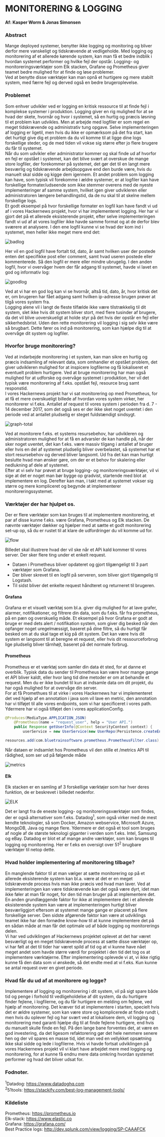 # MONITORERING & LOGGING 
**Af: Kasper Worm & Jonas Simonsen**

### Abstract 

Mange deployed systemer, benytter ikke logging og monitoring og bliver derfor mere vanskeligt og tidskrævende at vedligeholde. 
Med logging og monitorering af et allerede kørende system, kan man få et bedre indblik i hvordan systemet performer og hvilke fejl der opstår. Logging- og monitoreringsværktøjer som Elk stacken, Grafane og Prometheus giver teamet bedre mulighed for at finde og løse problemer. 
<br>
Ved at benytte disse værktøjer kan man opnå et hurtigere og mere stabilt system, med færre fejl og derved også en bedre brugeroplevelse. 
<br>

### Problemet

Som enhver udvikler ved er logging en kritisk ressource til at finde fejl i komplekse systemer i produktion. Logging giver en rig mulighed for at se hvad der skete, hvornår og hvor i systemet, så en hurtig og præcis løsning til et problem kan udvikles. Men at arbejde med logfiler er som regel en meget tidskrævende og administrativ tung opgave.
Selve implementeringen af logging er ligetil, men hvis du ikke er opmærksom på det fra start, kan det hurtigt give dig et problem da du vil komme til at ligge dine logs forskellige steder, og de med tiden vil vokse sig større efter jo flere brugere du får til systemet.
<br>
Når du som udvikler eller administrator kommer og skal finde ud af hvorfor en fejl er opstået i systemet, kan det blive svært at overskue de mange store logfiler, der forekommer på systemet, det gør det til en langt mere besværlig og tidskrævende arbejdsopgave end den burde være, hvis du manuelt skal sidde og kigge dem igennem. Et andet problem som logging kan have, som typisk vil forekomme i ældre systemer, er at logfiler kan have forskellige formater/udseende som ikke stemmer overens med de nyeste implementeringer af samme system, hvilket igen giver udvikleren eller administratoren længere behandlingstid, da de nu skal til at skelne mellem forskellige logs.
<br>
Et godt eksempel på hvor forskellige formater en logfil kan have fandt vi ud af i vores Hackernews projekt, hvor vi har implementeret logging. Her har vi gjort det på et allerede eksisterende projekt, efter selve implementeringen fandt vi ud af at vores logfiler ikke havde samme format og at de derfor blev sværere at analysere. I den ene logfil kunne vi se hvad der kom ind i systemet, men heller ikke meget mere end det: 

![badlog](https://github.com/JonasSimonsen/UFO/blob/master/pictures/badlog.png)

Her vil en god logfil have fortalt tid, dato, år samt hvilken user der postede enten det specifikke post eller comment, samt hvad useren postede eller kommenterede. Så den logfil er mere eller mindre ubrugelig. I den anden logfil, hvor vi overvåger hvem der får adgang til systemet, havde vi lavet en god og informativ log:

![goodlog](https://github.com/JonasSimonsen/UFO/blob/master/pictures/goodlog.png)

Ved at vi har en god log kan vi se hvornår, altså tid, dato, år, hvor kritisk det er, om brugeren har fået adgang samt hvilken ip-adresse brugen prøver at tilgå vores system fra. 
<br>
Logging alene vil i langt de fleste tilfælde ikke være tilstrækkelig til dit system, slet ikke hvis dit system bliver stort, med flere tusinder af brugere, da det vil blive uoverskueligt at holde styr på det hvis der opstår en fejl eller sikkerhedsbrist. Uden den rette monitorering vil logging i sig selv ikke være så brugbart. Dette fører os ind på monitorering, som kan hjælpe dig til at overvåge dit system og logfiler.

### Hvorfor bruge monitorering?

Ved at indarbejde monitorering i et system, kan man sikre en hurtig og præcis indsamling af relevant data, som omhandler et opstået problem, det giver udvikleren mulighed for at inspicere logfilerne og få lokaliseret et eventuelt problem hurtigere.
Ved at bruge monitorering har man også mulighed for at udforske og overvåge systemet i produktion, her vil det typisk være monitorering af f.eks. opstået fejl, resource brug samt responstid. 
<br>
I vores Hackernews projekt har vi sat monitorering op med Prometheus, for at få et mere overskueligt billede af hvordan vores system virker, her monitorerer vi f.eks. Antallet af request til vores system i perioden fra d. 7 - 14 december 2017, som det også ses er der ikke sket noget uventet i den periode ved at antallet pludselig er steget fuldstændigt sindsygt. 

![graph-total](https://github.com/JonasSimonsen/UFO/blob/master/pictures/prometheus-graph-total.png)

Ved at monitorere f.eks. et systems resursebehov, har udvikleren og administratoren mulighed for at få en advarsler de kan handle på, når der sker noget uventet, det kan f.eks. være massiv tilgang i antallet af bruger eller hvis en del af systemet pludselig bliver overbelastet, så systemet har et stort resursebehov og derved bliver langsomt. Ud fra det kan man hurtigt beslutte hvad man ønsker gøre, om der er et behov for skalering eller nedlukning af dele af systemet. 
<br>
Efter at vi selv har prøvet at bruge logging- og monitoreringsværktøjer, vil vi sige at det er noget man bør bygge op gradvist, startende med blot at implementere en log. Derefter kan man, i takt med at systemet vokser sig større og mere kompliceret og begynde at implementerer monitoreringssystemet. 

### Værktøjer der har hjulpet os.

Der er flere værktøjer som kan bruges til at implementere monitorering, et par af disse kunne f.eks. være Grafana, Prometheus og Elk stacken. De nævnte værktøjer dækker og hjælper med at sætte et godt monitorering set-up op, så du er rustet til at klare de udfordringer du vil komme ud for. 

![flow](https://github.com/JonasSimonsen/UFO/blob/master/pictures/flow.png)

Billedet skal illustrere hvad der vil ske når et APi kald kommer til vores server. Der sker flere ting under et enkelt request. 
<br>
* Dataen i Prometheus bliver opdateret og gjort tilgængeligt til 3 part værktøjer som Grafana. 
* Der bliver skrevet til en logfil på serveren, som bliver gjort tilgængelig til Logstash. 
* Til sidst bliver det enkelte request håndteret og returneret til brugeren.

#### Grafana 
Grafana er et visuelt værktøj som bl.a. giver dig mulighed for at lave grafer, alarmer, notifikationer, og filtrere din data, som du f.eks. får fra prometheus, på en pæn og overskuelig måde. Et eksempel på hvor Grafana er godt at bruge er med dets alert / notifikation system, som giver dig besked når den opfanger noget uregelmæssigt, baseret på dine filtre, så du hurtigt får besked om at du skal tage et kig på dit system. Det kan være hvis dit system er langsomt til at beregne et request, eller hvis dit ressourceforbrug lige pludselig bliver tårnhøjt, baseret på det normale forbrug.

#### Prometheus
Prometheus er et værktøj som samler din data ét sted, for at danne et overblik. Typisk data du sender til Prometheus kan være hvor mange gange et API bliver kaldt, eller hvor lang tid dine metoder er om at behandle et request. Men du er ikke bundet til kun at indsamle data om dit projekt, du har også mulighed for at overvåge din server.
<br>
For at få Promethues til at virke i vores Hackernews har vi implementeret det ved hjælp af en annotation i java som vil lave en metric, den annotation har vi tilføjet til alle vores endpoints, som vi har specificeret i vores path. Ydermere har vi også tilføjet den i vores applicationConfig.

```java
@Produces(MediaType.APPLICATION_JSON)
    @Prometheus(name = "request_user", help = "User API.")
    public Response getUserInfo(@Context SecurityContext context) {
        userService = new UserService(new UserRepo(Persistence.createEntityManagerFactory(DatabaseCfg.PU_NAME)));
```
```java
resources.add(com.bluetrainsoftware.prometheus.PrometheusFilter.class);
```

Når dataen er indsamlet hos Prometheus vil den stille et /metrics API til rådighed, som ser ud på følgende måde

![metrics](https://github.com/JonasSimonsen/UFO/blob/master/pictures/metric-total.png)

#### Elk
Elk stacken er en samling af 3 forskellige værktøjer som har hver deres funktion, de er beskrevet i billedet nedenfor.

![ELK](https://github.com/JonasSimonsen/UFO/blob/master/pictures/Elk-2.png)

Det er langt fra de eneste logging- og monitoreringsværktøjer som findes, der er også alternativer som f.eks. Datadog<sup>1</sup>, som også virker med de mest kendte teknologier, så som Docker, Amazon webservice, Microsoft Azure, MongoDB, Java og mange flere. Ydermere er det også et tool som bruges af nogle af de største teknologi giganter i verden som f.eks. Intel, Samsung og eBay. Datadog er blot et af mange andre værktøjer, som kan bruges til logging og monitorering. Her er f.eks en oversigt over 51<sup>2</sup> brugbare værktøjer til netop dette.

### Hvad holder implementering af monitorering tilbage?
 
En manglende faktor til at man vælger at sætte monitorering op på et allerede eksisterende system kan bl.a. være at det er en meget tidskrævende process hvis man ikke præcis ved hvad man laver. Ved at implementeringen kan være tidskrævende kan det også være dyrt, idet man ikke føler at man får noget, for den tid man bruger på at implementere det. En anden grundlæggende faktor for ikke at implementere det i et allerede eksisterende system kan være at implementeringen hurtigt bliver besværliggjort eftersom at systemet mange gange er placeret på flere forskellige server. Den sidste afgørende faktor kan være at udviklings teamet ikke har den fornødne know-how til at kunne implementere det på en sådan måde at man får det optimale ud af både logging og monitorerings delen.
<br>
Vi har ved udviklingen af Hackernews projektet oplevet at det har været besværligt og en meget tidskrævende process at sætte disse værktøjer op, vi har følt at det til tider har været spild af tid og at vi kunne have nået meget andet som havde større værdi for projektet i den tid det tog os at implementere værktøjerne. Efter implementering oplevede vi at, vi ikke rigtig kunne få den data som vi ønskede, så det endte med at vi f.eks. Kun kunne se antal request over en givet periode.  


### Hvad får du ud af at monitorere og logge?
Implementere af logging og monitorering i dit system, vil på sigt spare både tid og penge i forhold til vedligeholdelse af dit system, da du hurtigere finder fejlene, i logfilerne, og du får hurtigere en melding om fejlene, ved hjælp af monitorering. Det kræver tid at implementere i starten, specielt hvis det er ældre systemer, som kan være store og komplicerede at finde rundt i, men hvis du oplever fejl og har svært ved at lokalisere dem, vil logging og monitorering med garanti hjælpe dig til at finde fejlene hurtigere, end hvis du manuelt skulle finde en fejl. På den lange bane forventes det, at være en god investering, da det ligesom refaktorering gør det hele nemmere senere hen og der vil spares en masse tid, idet man ved en vellykket opsætning ikke skal sidde og lede i logfilerne. Hvis vi havde fortsat udviklingen på vores Hackernews projekt vil vi klart have arbejdet mere med logging og monitorering, for at kunne få endnu mere data omkring hvordan systemet performer og hvad det bliver udsat for. 

### Fodnoter.

<sup>1</sup>Datadog: https://www.datadoghq.com
<br>
<sup>2</sup>51tools: https://stackify.com/best-log-management-tools/ 
<br>

### Kildeliste

Prometheus: https://prometheus.io
<br>
Elk-stack: https://www.elastic.co
<br>
Grafana: https://grafana.com/
<br> 
Best Practice logs: http://dev.splunk.com/view/logging/SP-CAAAFCK

